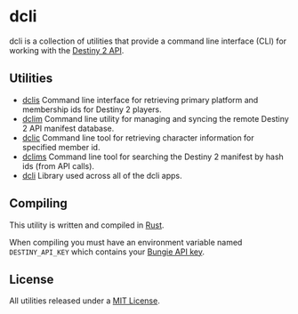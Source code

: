 # dcli

dcli is a collection of utilities that provide a command line interface (CLI) for working with the [Destiny 2 API](https://github.com/Bungie-net/api). 

## Utilities
* [dclis](https://github.com/mikechambers/dcli/tree/main/src/dclis) Command line interface for retrieving primary platform and membership ids for Destiny 2 players.
* [dclim](https://github.com/mikechambers/dcli/tree/main/src/dclim) Command line utility for managing and syncing the remote Destiny 2 API manifest database.
* [dclic](https://github.com/mikechambers/dcli/tree/main/src/dclic) Command line tool for retrieving character information for specified member id.
* [dclims](https://github.com/mikechambers/dcli/tree/main/src/dclims) Command line tool for searching the Destiny 2 manifest by hash ids (from API calls).
* [dcli](https://github.com/mikechambers/dcli/tree/main/src/dcli) Library used across all of the dcli apps.

## Compiling

This utility is written and compiled in [Rust](https://www.rust-lang.org/).

When compiling you must have an environment variable named `DESTINY_API_KEY` which contains your [Bungie API key](https://www.bungie.net/en/Application).


## License

All utilities released under a [MIT License](LICENSE.md).
